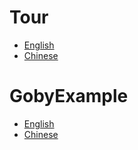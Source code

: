 # Tour

- [English](https://tour.golang.org)
- [Chinese](http://tour.studygolang.com/)

# GobyExample

- [English](https://gobyexample.com/)
- [Chinese](http://books.studygolang.com/gobyexample/)

